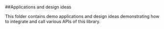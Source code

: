 ##Applications and design ideas

This folder contains demo applications and design ideas demonstrating how to integrate and call 
various APIs of this library.
